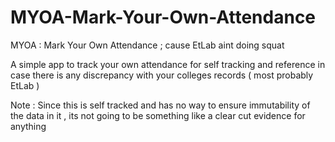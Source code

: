 # MYOA-Mark-Your-Own-Attendance
MYOA : Mark Your Own Attendance ; cause EtLab aint doing squat

A simple app to track your own attendance for self tracking and reference in case there is any discrepancy with your colleges records ( most probably EtLab )  
  
Note : Since this is self tracked and has no way to ensure immutability of the data in it , its not going to be something like a clear cut evidence for anything
